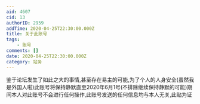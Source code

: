 ```yaml
---
aid: 4607
cid: 13
authorID: 2959
addTime: 2020-04-25T22:30:00.000Z
title: 关于此账号
tags:
    - 账号
comments: []
date: 2020-04-25T22:30:00.000Z
category: 站务
---
```


鉴于论坛发生了如此之大的事情,甚至存在易主的可能,为了个人的人身安全(虽然我是外国人啦)此账号将保持静默直至2020年6月1号(不排除继续保持静默的可能)期间本人对此账号不会进行任何操作,此账号发送的任何信息均与本人无关,此贴为证
